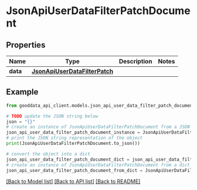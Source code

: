 # JsonApiUserDataFilterPatchDocument


## Properties

Name | Type | Description | Notes
------------ | ------------- | ------------- | -------------
**data** | [**JsonApiUserDataFilterPatch**](JsonApiUserDataFilterPatch.md) |  | 

## Example

```python
from gooddata_api_client.models.json_api_user_data_filter_patch_document import JsonApiUserDataFilterPatchDocument

# TODO update the JSON string below
json = "{}"
# create an instance of JsonApiUserDataFilterPatchDocument from a JSON string
json_api_user_data_filter_patch_document_instance = JsonApiUserDataFilterPatchDocument.from_json(json)
# print the JSON string representation of the object
print(JsonApiUserDataFilterPatchDocument.to_json())

# convert the object into a dict
json_api_user_data_filter_patch_document_dict = json_api_user_data_filter_patch_document_instance.to_dict()
# create an instance of JsonApiUserDataFilterPatchDocument from a dict
json_api_user_data_filter_patch_document_from_dict = JsonApiUserDataFilterPatchDocument.from_dict(json_api_user_data_filter_patch_document_dict)
```
[[Back to Model list]](../README.md#documentation-for-models) [[Back to API list]](../README.md#documentation-for-api-endpoints) [[Back to README]](../README.md)


